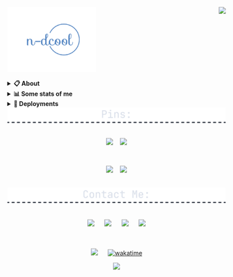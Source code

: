 <a href="https://discord.com/users/581807321047498780"><img align="right" src="https://lanyard-profile-readme.vercel.app/api/581807321047498780?&idleMessage=Currently%20learning%20Blockchain%20Development" /></a>

<a href="https://n-dcool.github.io/My-Terminal/"><img src="./assets/logo.png" height="150" /></a>
<details>
  <summary><b>📋 About</b></summary>

  I like making things that stay on the Internet. \
  <i>Full Stack Developer.</i> \
  You can probably find more about on my website.

  [🌐 website](https://n-dcool.github.io/My-Terminal/ 'MY WEBSITEEEEEEEEEEEEEEEEE') \
  [📧 email](mailto:nareshnc82643@gmail.com 'MY EMAILLLLLLLLLL')
</details>

<details>
  <summary><b>📊 Some stats of me</b></summary>
  
![My github stats!](https://github-readme-streak-stats.herokuapp.com/?user=n-dcool&theme=dark&hide_border=false) \
![My top langauges](https://github-readme-stats.vercel.app/api/top-langs?username=n-dcool&show_icons=true&layout=compact&card_width=645&bg_color=00000000&title_color=00CCAA&text_color=dddddd&hide_border=true&hide_title=true#gh-dark-mode-only)
</details>

<details>
  <summary><b>🚀 Deployments</b></summary>
  <!--- <script src= "https://gist.github.com/N-dcool/4de5ced9322d4d8bec9d0332974c88c0.js"> </script> -->
  
  | Project | Description | Link | GitHub |
  | :---: | :--- | :----: | :---: |
  | <img src="https://i.ibb.co/jMMSQXp/My-project-2.png"  width="120" height="75" alt="Site 1 Logo"> | A minimalistic portfolio website designed to showcase my projects and skills in a sleek, terminal-inspired interface. | [My-Terminal](https://n-dcool.github.io/My-Terminal/) | [ GitHub ](https://github.com/N-dcool/My-Terminal) |
  | <img src="https://i.ibb.co/fNQ0v3m/Anya-vs-Renge.png"  width="140" height="75" alt="Site 2 Logo"> | Share your favorite anime character voices, from Anya in Spy x Family and Renge Miyauchi in Non Non Biyori ! | [anya-vs-renge](https://anya-vs-renge.vercel.app/) | [GitHub](https://github.com/N-dcool/anya-vs-renge) |
  | <img src="https://i.ibb.co/6R7yVWK/icons8-next-js-48.png"  width="120" height="75" alt="Site 3 Logo"> | Bloging and social media platform with Next.js and Firebase ~ inspired by sites Dev.to and Medium. | [blogging-webapp](https://blogging-webapp-kohl.vercel.app) | [ GitHub ](https://github.com/N-dcool/Blogging-webapp) |
  | <img src="https://i.ibb.co/47jJ23S/wiki-api.png"  width="120" height="75" alt="Site 4 Logo"> | Created own RESTfull API : Wiki - REST API | [wiki-api](https://wiki-api-git-main-n-dcool.vercel.app/articles) | [ GitHub ](https://github.com/N-dcool/Wiki-API) |
  | <img src="https://i.ibb.co/prmCZRZ/simon-game.png"  width="120" height="75" alt="Site 5 Logo"> | The Simon Game is the exciting game of lights and sounds in which players must repeat random sequences of lights by pressing the colored pads in. | [simon-game](https://n-dcool.github.io/Simon-Game/) | [ GitHub ](https://github.com/N-dcool/Simon-Game) |
  | <img src="https://i.ibb.co/QcWDJWQ/Drum-kit.webp"  width="120" height="75" alt="Site 6 Logo"> | 🥁 Online Drum Kit - Play anywhere. | [drum-kit](https://n-dcool.github.io/Simon-Game/) | [ GitHub ](https://github.com/N-dcool/Drum-Kit) |
  
</details>  

<div align=center>

<img src="./assets/div-pins.png" width=800/>
  <br /><br />
  
  <a href="https://github.com/n-dcool/Leetcode-Questions"><img src="https://github-readme-stats.vercel.app/api/pin/?username=n-dcool&repo=Leetcode-Questions&border_radius=5&theme=nord&hide_border=true"></a>
  &nbsp;&nbsp;
  <a href="https://github.com/n-dcool/YouTube-Search-Clone"><img src="https://github-readme-stats.vercel.app/api/pin/?username=n-dcool&repo=YouTube-Search-Clone&border_radius=5&theme=nord&hide_border=true"></a>
  
  <br />
  
  <a href="https://github.com/n-dcool/Dapp_GoogleKeepNotes"><img src="https://github-readme-stats.vercel.app/api/pin/?username=n-dcool&repo=Dapp_GoogleKeepNotes&border_radius=5&theme=nord&hide_border=true"></a>
  &nbsp;&nbsp;
  <a href="https://github.com/n-dcool/NFT-Project"><img src="https://github-readme-stats.vercel.app/api/pin/?username=n-dcool&repo=NFT-Project&border_radius=5&theme=nord&hide_border=true"></a>
  
  <br />

<img src="./assets/contact-div.png" width=800/>
  <br /><br />
  <br />
  <a href="https://leetcode.com/Naresh_Choudhary/"><img src="https://i.ibb.co/4M1psGp/leetcode-2.png" width=55/></a>
  &nbsp;&nbsp;&nbsp;&nbsp;
  <a href="mailto:nareshnc82643@gmail.com"><img src="https://mailmeteor.com/logos/assets/PNG/Gmail_Logo_256px.png" width=52/></a>
  &nbsp;&nbsp;&nbsp;&nbsp;
  <a href="https://linkedin.com/in/naresh-choudhary-0009b3212/"><img src="https://cdn-icons-png.flaticon.com/512/174/174857.png" width=45 /></a>
  &nbsp;&nbsp;&nbsp;&nbsp;
  <a href="https://open.spotify.com/user/31vmadujmxyixevesbudfp6mxs3y"><img src="https://upload.wikimedia.org/wikipedia/commons/1/19/Spotify_logo_without_text.svg" width=47/></a>
  <br /><br /><br/>

  [![](https://visitcount.itsvg.in/api?id=Nareshchoudhary02&icon=0&color=0)](https://visitcount.itsvg.in) &nbsp;&nbsp;&nbsp;&nbsp;
[![wakatime](https://wakatime.com/badge/user/52d8494f-3553-46fe-b06a-85fc70729f16.svg)](https://wakatime.com/@52d8494f-3553-46fe-b06a-85fc70729f16)
  
  <img src="https://count.getloli.com/get/@n-dcool?theme=rule34" />

</div>


<!--  ![](https://github-readme-stats.vercel.app/api?username=n-dcool&theme=dark&hide_border=false&include_all_commits=false&count_private=false)
 ![](https://github-readme-streak-stats.herokuapp.com/?user=n-dcool&theme=dark&hide_border=false)<br/> -->

<!--END_SECTION:waka-->
<!-- 
  ## <h1 align="center">💰 You can help me by Donating</h1>
  <h3 align="center">
  
  [![BuyMeACoffee](https://img.shields.io/badge/Buy%20Me%20a%20Coffee-ffdd00?style=for-the-badge&logo=buy-me-a-coffee&logoColor=black)](https://buymeacoffee.com/coolnaresh)
  
  </h3>
  
Proudly created with GPRM ( https://gprm.itsvg.in )
 <img src="https://github-readme-stats.vercel.app/api?username=Nareshchoudhary02&theme=dark&hide_border=false&include_all_commits=false&count_private=false" />&nbsp;&nbsp;&nbsp;&nbsp; 
  -->
